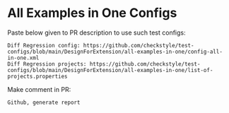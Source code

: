 # All Examples in One Configs
Paste below given to PR description to use such test configs:
```
Diff Regression config: https://github.com/checkstyle/test-configs/blob/main/DesignForExtension/all-examples-in-one/config-all-in-one.xml
Diff Regression projects: https://github.com/checkstyle/test-configs/blob/main/DesignForExtension/all-examples-in-one/list-of-projects.properties
```
Make comment in PR:
```
Github, generate report
```
